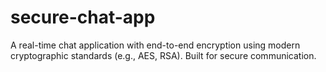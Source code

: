 # secure-chat-app
A real-time chat application with end-to-end encryption using modern cryptographic standards (e.g., AES, RSA). Built for secure communication.

